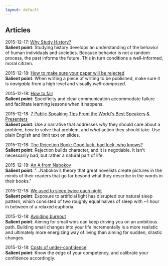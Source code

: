 ```yaml
---
layout: default
---
```


## Articles

2015-12-17: [Why Study History?](http://www.historians.org/about-aha-and-membership/aha-history-and-archives/archives/why-study-history-(1998))  
**Salient point**:
Studying history develops an understanding of the behavior of human individuals
and societies. Because behavior is not a random process, the past informs the
future. This in turn conditions a well-informed, moral citizen.

2015-12-18: [How to make sure your paper will be rejected](http://lemire.me/blog/2007/11/12/how-to-make-sure-your-paper-will-be-rejected/)  
**Salient point**:
When writing a piece of writing to be published, make sure it is *navigable*
from a high level and visually *well-composed*.

2015-12-18: [How to fail](http://sethgodin.typepad.com/seths_blog/2011/04/how-to-fai.html)  
**Salient point**:
Specificity and clear communication accommodate failure and facilitate learning
lessons when it happens.

2015-12-18: [7 Public Speaking Tips From the World's Best Speakers & Presenters](http://blog.hubspot.com/blog/tabid/6307/bid/34274/7-Lessons-From-the-World-s-Most-Captivating-Presenters-SlideShare.aspx)  
**Salient point**: 
Use a narrative that addresses *why* they should care about a problem,
*how* to solve that problem, and *what* action they should take. Use plain
English and limit text on slides.

2015-12-18: [The Rejection Book: Good luck, bad luck, who knows?](http://josephwalla.com/the-rejection-book-good-luck-bad-luck-who-knows)  
**Salient point**: 
Rejection builds character, and it is negotiable. It isn't necessarily bad,
but rather a natural part of life.

2015-12-18: [An A from Nabokov](http://www.nybooks.com/articles/2013/04/04/a-from-nabokov/)  
**Salient point**:
"...Nabokov’s theory that great novelists create pictures in the minds of their readers that go far beyond what they describe in the words in their books."

2015-12-18: [We used to sleep twice each night](http://www.delanceyplace.com/view-archives.php?p=2137)  
**Salient point**:
Exposure to artificial light has disrupted our natural sleep pattern, which
consisted of two roughly equal halves of sleep with ~1 hour in between of
a relaxed euphoria.

2015-12-18: [Avoiding burnout](http://andrewdumont.me/avoiding-burnout/)  
**Salient point**:
Aiming for small wins can keep driving you on an ambitious path. Building
small changes into your life incrementally is a more realistic and ultimately
more energizing way of living than aiming for sudden, drastic changes.

2015-12-18: [Costs of under-confidence](http://stumblingandmumbling.typepad.com/stumbling_and_mumbling/2015/12/costs-of-under-confidence.html)  
**Salient point**:
Know the edge of your competency, and calibrate your confidence accordingly.

